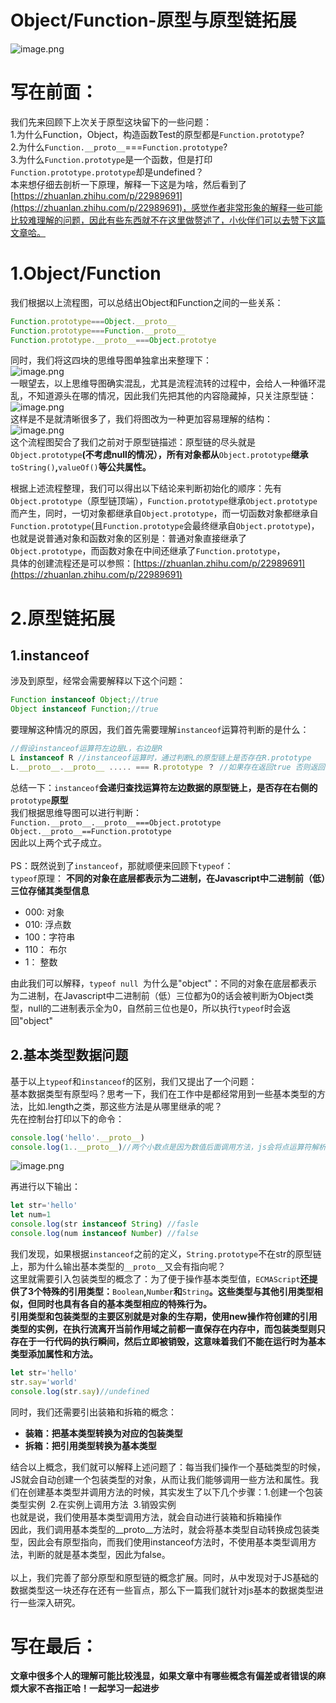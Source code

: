 # Object/Function-原型与原型链拓展

![image.png](https://user-gold-cdn.xitu.io/2020/6/16/172bc33e18ef5a4c?w=1508&h=910&f=png&s=295568)
<a name="SRbNP"></a>
# 写在前面：
我们先来回顾下上次关于原型这块留下的一些问题：<br />1.为什么Function，Object，构造函数Test的原型都是`Function.prototype`?<br />2.为什么`Function.__proto__`===`Function.prototype`?<br />3.为什么`Function.prototype`是一个函数，但是打印`Function.prototype.prototype`却是undefined？<br />本来想仔细去剖析一下原理，解释一下这是为啥，然后看到了[https://zhuanlan.zhihu.com/p/22989691](https://zhuanlan.zhihu.com/p/22989691)，感觉作者非常形象的解释一些可能比较难理解的问题，因此有些东西就不在这里做赘述了，小伙伴们可以去赞下这篇文章哈。
<a name="HEcww"></a>
# 1.Object/Function
我们根据以上流程图，可以总结出Object和Function之间的一些关系：
```javascript
Function.prototype===Object.__proto__
Function.prototype===Function.__proto__
Function.prototype.__proto__===Object.prototye
```
同时，我们将这四块的思维导图单独拿出来整理下：<br />![image.png](https://user-gold-cdn.xitu.io/2020/6/16/172bc33e1a7faf1c?w=1058&h=652&f=png&s=162067)<br />一眼望去，以上思维导图确实混乱，尤其是流程流转的过程中，会给人一种循环混乱，不知道源头在哪的情况，因此我们先把其他的内容隐藏掉，只关注原型链：<br />![image.png](https://user-gold-cdn.xitu.io/2020/6/16/172bc33e1b8f775c?w=1064&h=694&f=png&s=123373)<br />这样是不是就清晰很多了，我们将图改为一种更加容易理解的结构：<br />![image.png](https://user-gold-cdn.xitu.io/2020/6/16/172bc33e1c7a74d7?w=778&h=646&f=png&s=96413)<br />这个流程图契合了我们之前对于原型链描述：原型链的尽头就是`Object.prototype`**(不考虑null的情况），所有对象都从**`Object.prototype`**继承**`toString()`**,**`valueOf()`**等公共属性。**

根据上述流程整理，我们可以得出以下结论来判断初始化的顺序：先有`Object.prototype`（原型链顶端），`Function.prototype`继承`Object.prototype`而产生，同时，一切对象都继承自`Object.prototype`，而一切函数对象都继承自`Function.prototype`(且`Function.prototype`会最终继承自`Object.prototype`)，也就是说普通对象和函数对象的区别是：普通对象直接继承了`Object.prototype`，而函数对象在中间还继承了`Function.prototype`，<br />具体的创建流程还是可以参照：[https://zhuanlan.zhihu.com/p/22989691](https://zhuanlan.zhihu.com/p/22989691)
<a name="CKgdp"></a>
# 2.原型链拓展
<a name="JXDDd"></a>
## 1.instanceof
涉及到原型，经常会需要解释以下这个问题：
```javascript
Function instanceof Object;//true
Object instanceof Function;//true
```
要理解这种情况的原因，我们首先需要理解`instanceof`运算符判断的是什么：
```javascript
//假设instanceof运算符左边是L，右边是R
L instanceof R //instanceof运算时，通过判断L的原型链上是否存在R.prototype
L.__proto__.__proto__ ..... === R.prototype ？ //如果存在返回true 否则返回false
```
总结一下：`instanceof`**会递归查找运算符左边数据的原型链上，是否存在右侧的**`prototype`**原型**<br />我们根据思维导图可以进行判断：<br />`Function.__proto__.__proto__===Object.prototype`<br />`Object.__proto__==Function.prototype`<br />因此以上两个式子成立。<br />
<br />PS：既然说到了`instanceof`，那就顺便来回顾下`typeof`：<br />`typeof`原理： **不同的对象在底层都表示为二进制，在Javascript中二进制前（低）三位存储其类型信息**

- 000: 对象
- 010: 浮点数
- 100：字符串
- 110： 布尔
- 1： 整数

由此我们可以解释，`typeof null `为什么是"object"：不同的对象在底层都表示为二进制，在Javascript中二进制前（低）三位都为0的话会被判断为Object类型，null的二进制表示全为0，自然前三位也是0，所以执行`typeof`时会返回"object"
<a name="SHYeV"></a>
## 2.基本类型数据问题
基于以上`typeof`和`instanceof`的区别，我们又提出了一个问题：<br />基本数据类型有原型吗？思考一下，我们在工作中是都经常用到一些基本类型的方法，比如.length之类，那这些方法是从哪里继承的呢？<br />先在控制台打印以下的命令：
```javascript
console.log('hello'.__proto__)
console.log(1..__proto__)//两个小数点是因为数值后面调用方法，js会将点运算符解析为数值的小数点
```
![image.png](https://user-gold-cdn.xitu.io/2020/6/16/172bc33e1d6a7833?w=1054&h=250&f=png&s=46580)

再进行以下输出：
```javascript
let str='hello'
let num=1
console.log(str instanceof String) //fasle
console.log(num instanceof Number) //false
```
我们发现，如果根据`instanceof`之前的定义，`String.prototype`不在str的原型链上，那为什么输出基本类型的`__proto__`又会有指向呢？<br />这里就需要引入包装类型的概念了：为了便于操作基本类型值，`ECMAScript`**还提供了3个特殊的引用类型：**`Boolean`**,**`Number`**和**`String`**。这些类型与其他引用类型相似，但同时也具有各自的基本类型相应的特殊行为。**<br />**引用类型和包装类型的主要区别就是对象的生存期，使用new操作符创建的引用类型的实例，在执行流离开当前作用域之前都一直保存在内存中，而包装类型则只存在于一行代码的执行瞬间，然后立即被销毁，这意味着我们不能在运行时为基本类型添加属性和方法。**
```javascript
let str='hello'
str.say='world'
console.log(str.say)//undefined
```
同时，我们还需要引出装箱和拆箱的概念：

- **装箱：把基本类型转换为对应的包装类型**<br />
- **拆箱：把引用类型转换为基本类型**

结合以上概念，我们就可以解释上述问题了：每当我们操作一个基础类型的时候，JS就会自动创建一个包装类型的对象，从而让我们能够调用一些方法和属性。我们在创建基本类型并调用方法的时候，其实发生了以下几个步骤：1.创建一个包装类型实例  2.在实例上调用方法  3.销毁实例<br />也就是说，我们使用基本类型调用方法，就会自动进行装箱和拆箱操作<br />因此，我们调用基本类型的__proto__方法时，就会将基本类型自动转换成包装类型，因此会有原型指向，而我们使用instanceof方法时，不使用基本类型调用方法，判断的就是基本类型，因此为false。<br />
<br />以上，我们完善了部分原型和原型链的概念扩展。同时，从中发现对于JS基础的数据类型这一块还存在还有一些盲点，那么下一篇我们就针对js基本的数据类型进行一些深入研究。<br />

<a name="NCfDU"></a>
# 写在最后：
**文章中很多个人的理解可能比较浅显，如果文章中有哪些概念有偏差或者错误的麻烦大家不吝指正哈！一起学习一起进步**
